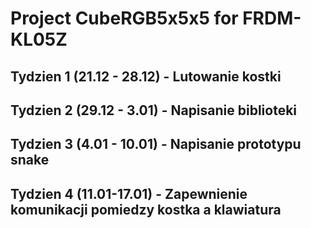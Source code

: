 # Project CubeRGB5x5x5 for FRDM-KL05Z

## Tydzien 1 (21.12 - 28.12) - Lutowanie kostki
## Tydzien 2 (29.12 - 3.01) - Napisanie biblioteki 
## Tydzien 3 (4.01 - 10.01) - Napisanie prototypu snake 
## Tydzien 4 (11.01-17.01) - Zapewnienie komunikacji pomiedzy kostka a klawiatura
